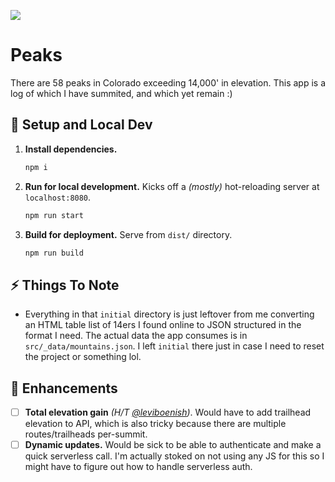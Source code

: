 ![](https://repository-images.githubusercontent.com/419451445/068a3ae3-9eac-4876-81e5-93c37765a36a)

# Peaks

There are 58 peaks in Colorado exceeding 14,000' in elevation. This app is a log of which I have summited, and which yet remain :)

## 🚧 Setup and Local Dev

1. **Install dependencies.**
   ```sh
   npm i
   ```
2. **Run for local development.** Kicks off a _(mostly)_ hot-reloading server at `localhost:8080`.
   ```sh
   npm run start
   ```
3. **Build for deployment.** Serve from `dist/` directory.
   ```sh
   npm run build
   ```

## ⚡️ Things To Note

- Everything in that `initial` directory is just leftover from me converting an HTML table list of 14ers I found online to JSON structured in the format I need. The actual data the app consumes is in `src/_data/mountains.json`. I left `initial` there just in case I need to reset the project or something lol.

## 🏁 Enhancements

- [ ] **Total elevation gain** _(H/T [@leviboenish](https://github.com/leviboenish))_. Would have to add trailhead elevation to API, which is also tricky because there are multiple routes/trailheads per-summit.
- [ ] **Dynamic updates.** Would be sick to be able to authenticate and make a quick serverless call. I'm actually stoked on not using any JS for this so I might have to figure out how to handle serverless auth.
